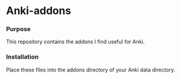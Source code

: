 # Anki-addons

### Purpose
This repository contains the addons I find useful for Anki.

### Installation
Place these files into the addons directory of your Anki data directory.
